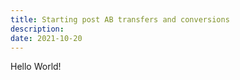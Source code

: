 ```yaml
---
title: Starting post AB transfers and conversions
description:
date: 2021-10-20
---
```


Hello World!

